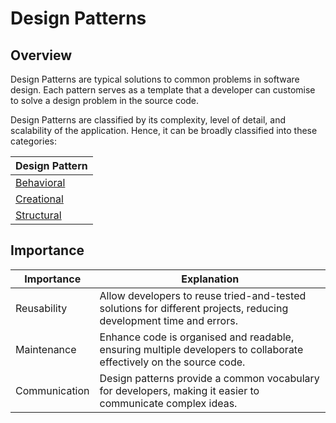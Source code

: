 # Design Patterns

## Overview
Design Patterns are typical solutions to common problems in software design. Each pattern serves as a template that a developer can customise
to solve a design problem in the source code.

Design Patterns are classified by its complexity, level of detail, and scalability of the application. 
Hence, it can be broadly classified into these categories:

| Design Pattern                                                                                              |
|-------------------------------------------------------------------------------------------------------------|
| [Behavioral](https://github.com/shumarb/learning/tree/main/software-development/software-design/behavioral) |
| [Creational](https://github.com/shumarb/learning/tree/main/software-development/software-design/creational) |
| [Structural](https://github.com/shumarb/learning/tree/main/software-development/software-design/structural) |

## Importance
| Importance    | Explanation                                                                                                         |
|---------------|---------------------------------------------------------------------------------------------------------------------|
| Reusability   | Allow developers to reuse tried-and-tested solutions for different projects, reducing development time and errors.  |
| Maintenance   | Enhance code is organised and readable, ensuring multiple developers to collaborate effectively on the source code. |
| Communication | Design patterns provide a common vocabulary for developers, making it easier to communicate complex ideas.          |
